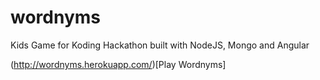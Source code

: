 # wordnyms
Kids Game for Koding Hackathon built with NodeJS, Mongo and Angular

(http://wordnyms.herokuapp.com/)[Play Wordnyms]
